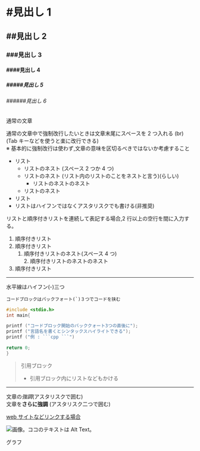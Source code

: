 # #見出し 1

## ##見出し 2

### ###見出し 3

#### ####見出し 4

##### #####見出し 5

###### ######見出し 6

通常の文章

通常の文章中で強制改行したいときは文章末尾にスペースを 2 つ入れる (br)  
(Tab キーなどを使うと楽に改行できる)  
※ 基本的に強制改行は使わず,文章の意味を区切るべきではないか考慮すること

- リスト
  - リストのネスト (スペース 2 つか 4 つ)
  - リストのネスト (リスト内のリストのことをネストと言う)(らしい)
    - リストのネストのネスト
  - リストのネスト
- リスト
- リストはハイフンではなくアスタリスクでも書ける(非推奨)

リストと順序付きリストを連続して表記する場合,2 行以上の空行を間に入力する。

1. 順序付きリスト
2. 順序付きリスト
   1. 順序付きリストのネスト(スペース 4 つ)  
      2. 順序付きリストのネストのネスト
3. 順序付きリスト

---

水平線はハイフン(-)三つ

```
コードブロックはバックフォート(`)３つでコードを挟む
```

````cpp
#include <stdio.h>
int main{

printf ("コードブロック開始のバッククォート3つの直後に");
printf ("言語名を書くとシンタックスハイライトできる");
printf ("例 : ```cpp ```")

return 0;
}
````

> 引用ブロック
>
> - 引用ブロック内にリストなどもかける

---

文章の*強調*(アスタリスクで囲む)  
文章を**さらに強調** (アスタリスク二つで囲む)

[web サイトなどリンクする場合](http://github.com)

![画像。ココのテキストは Alt Text。](https://twitter.com/Mibuchi_Yuta/header_photo)

グラフ
